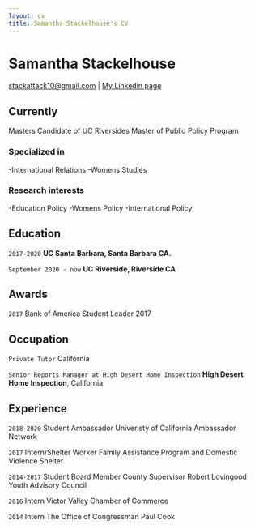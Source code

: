 ```yaml
---
layout: cv
title: Samantha Stackelhouse's CV
---
```

# Samantha Stackelhouse



<a href="stackattack10@gmail.com">stackattack10@gmail.com</a>
| <a href="https://www.linkedin.com/in/samantha-stackelhouse-2b903b188/">My Linkedin page</a>
</div>


## Currently

Masters Candidate of UC Riversides Master of Public Policy Program

### Specialized in

-International Relations
-Womens Studies



### Research interests

-Education Policy
-Womens Policy
-International Policy 


## Education

`2017-2020`
__UC Santa Barbara, Santa Barbara CA.__

`September 2020 - now`
__UC Riverside, Riverside CA__



## Awards

`2017`
Bank of America Student Leader 2017


## Occupation

`Private Tutor`
California 


`Senior Reports Manager at High Desert Home Inspection`
__High Desert Home Inspection__, California

## Experience

`2018-2020`
Student Ambassador
Univeristy of California Ambassador Network

`2017`
Intern/Shelter Worker
Family Assistance Program and Domestic Violence Shelter

`2014-2017`
Student Board Member
County Supervisor Robert Lovingood Youth Advisory Council

`2016`
Intern
Victor Valley Chamber of Commerce 

`2014`
Intern 
The Office of Congressman Paul Cook
<!-- ### Footer

Last updated: May 2013 -->


